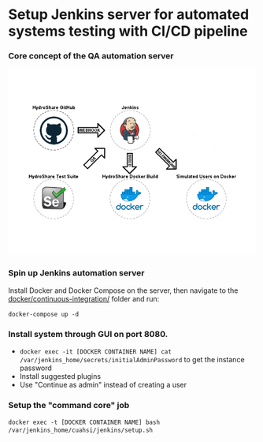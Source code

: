 # Setup Jenkins server for automated systems testing with CI/CD pipeline

### Core concept of the QA automation server
![automation server concept](automation-server-concept.png)

### Spin up Jenkins automation server
Install Docker and Docker Compose on the server, then navigate to the [docker/continuous-integration/](https://github.com/CUAHSI/QA-AutomationEngine/blob/develop/docker/continous-integration/) folder and run:
```
docker-compose up -d
```
### Install system through GUI on port 8080.
* ``` docker exec -it [DOCKER CONTAINER NAME] cat /var/jenkins_home/secrets/initialAdminPassword ``` to get the instance password
* Install suggested plugins
* Use "Continue as admin" instead of creating a user
### Setup the "command core" job
```
docker exec -t [DOCKER CONTAINER NAME] bash /var/jenkins_home/cuahsi/jenkins/setup.sh
```
